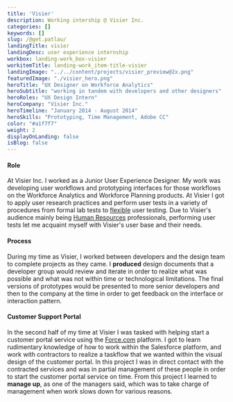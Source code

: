 ```yaml
---
title: 'Visier'
description: Working intership @ Visier Inc.
categories: []
keywords: []
slug: /@get.patlau/
landingTitle: visier
landingDesc: user experience internship
workbox: landing-work_box-visier
workitemTitle: landing-work_item-title-visier
landingImage: "../../content/projects/visier_preview@2x.png"
featuredImage: "./visier_hero.png"
heroTitle: "UX Designer on Workforce Analytics"
heroSubtitle: "working in tandem with developers and other designers"
heroRoles: "UX Design Intern"
heroCompany: "Visier Inc."
heroTimeline: "January 2014 - August 2014"
heroSkills: "Prototyping, Time Management, Adobe CC"
color: "#a1f7f7"
weight: 2
displayOnLanding: false
isBlog: false
---
```

<section>

#### Role

At Visier Inc. I worked as a Junior User Experience Designer. My work was developing user workflows and prototyping interfaces for those workflows on the Workforce Analytics and Workforce Planning products. At Visier I got to apply user research practices and perform user tests in a variety of procedures from formal lab tests to [flexible](https://www.nngroup.com/articles/flexible-usability-testing/ "flexible") user testing. Due to Visier's audience mainly being [Human Resources](http://www.visier.com/customer-success/customers/ "Human Resources") professionals, performing user tests let me acquaint myself with Visier's user base and their needs.

#### Process

During my time as Visier, I worked between developers and the design team to complete projects as they came. I **produced** design documents that a developer group would review and iterate in order to realize what was possible and what was not within time or technological limitations. The final versions of prototypes would be presented to more senior developers and then to the company at the time in order to get feedback on the interface or interaction pattern.

#### Customer Support Portal

In the second half of my time at Visier I was tasked with helping start a customer portal service using the [Force.com](http://www.salesforce.com/ "Force.com") platform. I got to learn rudimentary knowledge of how to work within the Salesforce platform, and work with contractors to realize a taskflow that we wanted within the visual design of the customer portal. In this project I was in direct contact with the contracted services and was in partial management of these people in order to start the customer portal service on time. From this project I learned to **manage up**, as one of the managers said, which was to take charge of management when work slows down for various reasons.

</section>